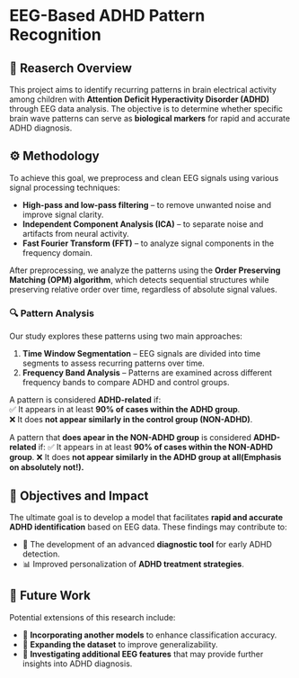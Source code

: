 # EEG-Based ADHD Pattern Recognition  

## 📌 Reaserch Overview  
This project aims to identify recurring patterns in brain electrical activity among children with **Attention Deficit Hyperactivity Disorder (ADHD)** through EEG data analysis. The objective is to determine whether specific brain wave patterns can serve as **biological markers** for rapid and accurate ADHD diagnosis.  

## ⚙️ Methodology  
To achieve this goal, we preprocess and clean EEG signals using various signal processing techniques:  

- **High-pass and low-pass filtering** – to remove unwanted noise and improve signal clarity.  
- **Independent Component Analysis (ICA)** – to separate noise and artifacts from neural activity.  
- **Fast Fourier Transform (FFT)** – to analyze signal components in the frequency domain.  

After preprocessing, we analyze the patterns using the **Order Preserving Matching (OPM) algorithm**, which detects sequential structures while preserving relative order over time, regardless of absolute signal values.  

### 🔍 Pattern Analysis  
Our study explores these patterns using two main approaches:  

1. **Time Window Segmentation** – EEG signals are divided into time segments to assess recurring patterns over time.  
2. **Frequency Band Analysis** – Patterns are examined across different frequency bands to compare ADHD and control groups.  

A pattern is considered **ADHD-related** if:  
✅ It appears in at least **90% of cases within the ADHD group**.  
❌ It does **not appear similarly in the control group (NON-ADHD)**.  

A pattern that **does apear in the NON-ADHD group** is considered **ADHD-related** if:
✅ It appears in at least **90% of cases within the NON-ADHD group**.
❌ It does **not appear similarly in the ADHD group at all(Emphasis on absolutely not!).**
 

## 🎯 Objectives and Impact  
The ultimate goal is to develop a model that facilitates **rapid and accurate ADHD identification** based on EEG data. These findings may contribute to:  

- 🏥 The development of an advanced **diagnostic tool** for early ADHD detection.  
- 📊 Improved personalization of **ADHD treatment strategies**.  

## 🚀 Future Work  
Potential extensions of this research include:  

- 🔹 **Incorporating another models** to enhance classification accuracy.  
- 🔹 **Expanding the dataset** to improve generalizability.  
- 🔹 **Investigating additional EEG features** that may provide further insights into ADHD diagnosis.  
